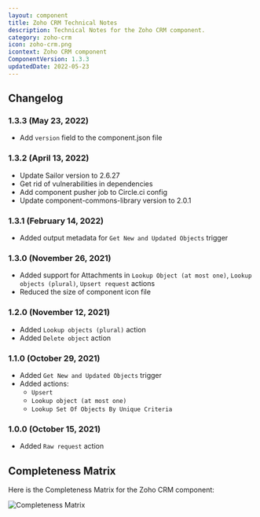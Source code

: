 ```yaml
---
layout: component
title: Zoho CRM Technical Notes
description: Technical Notes for the Zoho CRM component.
category: zoho-crm
icon: zoho-crm.png
icontext: Zoho CRM component
ComponentVersion: 1.3.3
updatedDate: 2022-05-23
---
```


## Changelog

### 1.3.3 (May 23, 2022)

* Add `version` field to the component.json file

### 1.3.2 (April 13, 2022)

* Update Sailor version to 2.6.27
* Get rid of vulnerabilities in dependencies
* Add component pusher job to Circle.ci config
* Update component-commons-library version to 2.0.1

### 1.3.1 (February 14, 2022)

* Added output metadata for `Get New and Updated Objects` trigger

### 1.3.0 (November 26, 2021)

- Added support for Attachments in `Lookup Object (at most one)`,  `Lookup objects (plural)`, `Upsert request` actions
- Reduced the size of component icon file

### 1.2.0 (November 12, 2021)

- Added `Lookup objects (plural)` action
- Added `Delete object` action

### 1.1.0 (October 29, 2021)

- Added `Get New and Updated Objects` trigger
- Added actions:
  - `Upsert`
  - `Lookup object (at most one)`
  - `Lookup Set Of Objects By Unique Criteria`

### 1.0.0 (October 15, 2021)

- Added `Raw request` action

## Completeness Matrix

Here is the Completeness Matrix for the Zoho CRM component:

![Completeness Matrix](https://user-images.githubusercontent.com/30211658/142396645-e592d8d3-e897-4be8-9ec7-97c08497e6f2.png)
